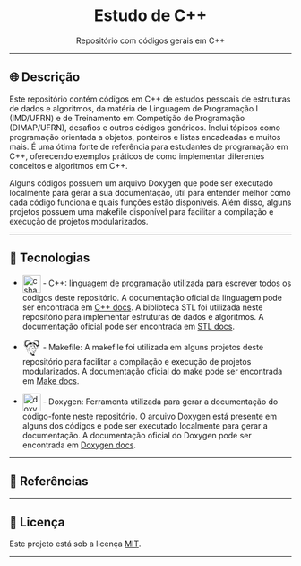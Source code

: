 <h1 align="center"> Estudo de C++</h1>
<p align="center">Repositório com códigos gerais em C++</p>

---



## :globe_with_meridians: Descrição

Este repositório contém códigos em C++ de estudos pessoais de estruturas de dados e algoritmos, da matéria de Linguagem de Programação I (IMD/UFRN) e de Treinamento em Competição de Programação (DIMAP/UFRN), desafios e outros códigos genéricos. Inclui tópicos como programação orientada a objetos, ponteiros e listas encadeadas e muitos mais. É uma ótima fonte de referência para estudantes de programação em C++, oferecendo exemplos práticos de como implementar diferentes conceitos e algoritmos em C++.

Alguns códigos possuem um arquivo Doxygen que pode ser executado localmente para gerar a sua documentação, útil para entender melhor como cada código funciona e quais funções estão disponíveis. Além disso, alguns projetos possuem uma makefile disponível para facilitar a compilação e execução de projetos modularizados.

---



## :wrench: Tecnologias

<ul>
<li>
<p>
    <img width="32px" height=32px style="vertical-align: middle" src="https://www.freeiconspng.com/uploads/c--logo-icon-0.png" alt="csharp-logo"/>
    - C++: linguagem de programação utilizada para escrever todos os códigos deste repositório. A documentação oficial da linguagem pode ser encontrada em <a href="https://isocpp.org/">C++ docs</a>. A biblioteca STL foi utilizada neste repositório para implementar estruturas de dados e algoritmos. A documentação oficial pode ser encontrada em <a href="http://www.cplusplus.com/reference/stl/">STL docs</a>.
</p>

<li>
<p>
    <svg width="32px" height="32px" style="vertical-align: middle" viewBox="0 0 32 32" xmlns="http://www.w3.org/2000/svg" fill="#000000"><g id="SVGRepo_bgCarrier" stroke-width="0"></g><g id="SVGRepo_tracerCarrier" stroke-linecap="round" stroke-linejoin="round"></g><g id="SVGRepo_iconCarrier"><title>file_type_makefile</title><path d="M7.313,18.654a.548.548,0,0,1-.6.233.917.917,0,0,0-.869.08c-.306.218-.637.053-.579-.345a1.229,1.229,0,0,1,.583-.971c.833-.479.254-.812.711-1.293s.357-.629.341-1.283a4.648,4.648,0,0,1-3.4-1.9,6.012,6.012,0,0,1-1.46-3.764,6.365,6.365,0,0,1,.649-3.8A5.315,5.315,0,0,1,5.254,3.089a7.022,7.022,0,0,1,3.489-.77,4.96,4.96,0,0,1,2.443.452,5.148,5.148,0,0,0,1.546.8,1.217,1.217,0,0,0,.782-.226c.047,1.189-1.023,1.292-1.98,1.317s-1.546-.371-2.427-.224A4.193,4.193,0,0,0,6.077,6.212,3.783,3.783,0,0,0,5.408,8.9a1.952,1.952,0,0,0,1.441,1.8c.5.008.61-.136,1.047-.421s2.665-3.043,3.426-3.663a3.522,3.522,0,0,1,2.322-.821,3.24,3.24,0,0,1,1.671.286A12.275,12.275,0,0,1,16.9,7.139a8.833,8.833,0,0,0,.684-.576,2.865,2.865,0,0,1,2.393-.718,3.644,3.644,0,0,1,1.819.8A14.312,14.312,0,0,1,23.809,9.07a3.59,3.59,0,0,0,1.621,1.489c.771.237,1.352-.762,1.437-1.316a5.814,5.814,0,0,0,.112-.935,4.413,4.413,0,0,0-.135-1.125,4,4,0,0,0-.455-1.016,3.606,3.606,0,0,0-1.3-1.25A4.129,4.129,0,0,0,23.7,4.5a13.676,13.676,0,0,0-1.4.2c-.584.04-1.628.171-2.086-.28a1.18,1.18,0,0,1-.378-.853.892.892,0,0,0,.469.19c.366.031.708-.268,1-.441a7.34,7.34,0,0,1,.908-.526,5.856,5.856,0,0,1,2.7-.232,6.308,6.308,0,0,1,2.2.725,6,6,0,0,1,1.634,1.48A4.983,4.983,0,0,1,29.781,6.9a8.981,8.981,0,0,1,.017,3.847,7.577,7.577,0,0,1-1.714,2.819,4.388,4.388,0,0,1-2.317,1.112,4.911,4.911,0,0,0,.086.488c.064.206.188.436.441.363a.236.236,0,0,1,.289.063c.133.116.064.567-.311.769a1.449,1.449,0,0,1-.695.131,6.612,6.612,0,0,1-1.11-.051c-.33-.058-.528-.32-.894-.361a3.572,3.572,0,0,1-1.452-.764,3.048,3.048,0,0,0-.362-.185c.059.18.138.368.177.541s.023.334.043.472.059.247.082.359c.09.081.119.2.272.243a1.706,1.706,0,0,0,.546-.043c.156-.021.26-.106.383-.083a.85.85,0,0,1,.34.193c.1.082.191.094.274.3a3.333,3.333,0,0,1,.171.9,1.93,1.93,0,0,1-.1.755,1.261,1.261,0,0,1-.381.541,5.937,5.937,0,0,1-.956.769,1.652,1.652,0,0,0,.2.3c.1.109.324.229.421.344a.473.473,0,0,1,.148.324.686.686,0,0,1-.109.433,1.9,1.9,0,0,1-.937.573,2.477,2.477,0,0,1,.023,1.06c-.037.159-.119.519-.315.612a3.823,3.823,0,0,1-.814.086c-.239.038-.373.074-.56.111a3.3,3.3,0,0,0-.34.492.4.4,0,0,0,.008.35c.049.15.214.368.261.544a1.091,1.091,0,0,1,.012.541.943.943,0,0,1-.269.46c-.15.157-.446.28-.593.406s-.294.142-.254.352a1.551,1.551,0,0,0,.781.867.925.925,0,0,0,.65-.048c-.015.246-.228.412-.367.576a2.2,2.2,0,0,0,1-.588,2.488,2.488,0,0,1-.752.955,2.872,2.872,0,0,1-.6.4,2.652,2.652,0,0,0,.99,0,1.97,1.97,0,0,1-.748.242,2.2,2.2,0,0,1-.85-.064,5.7,5.7,0,0,1-.951-.541.78.78,0,0,0,.217.442,2.859,2.859,0,0,0,.639.334,9.407,9.407,0,0,1-.963-.116,2.233,2.233,0,0,1-.555-.189,3.647,3.647,0,0,1-.449-.309,1.291,1.291,0,0,0,.215.411,1.963,1.963,0,0,0,.48.232,2.1,2.1,0,0,1-.5-.011,1.408,1.408,0,0,1-.517-.245,3.7,3.7,0,0,1-.52-.463,2.155,2.155,0,0,1-.4-.538c-.058-.154.035-.262.052-.393a1.233,1.233,0,0,0-.318.21.4.4,0,0,0-.118.37,2.46,2.46,0,0,0,.315.589c-.344-.281-.536-.389-.618-.729a1.143,1.143,0,0,1,.272-.846c.075-.119.187-.23.257-.345a4.668,4.668,0,0,1-.466-.456c-.133-.173-.189-.408-.325-.573a3.412,3.412,0,0,0-.478-.407,6.246,6.246,0,0,1,.42.9.6.6,0,0,1-.139.5c-.083.126-.216.154-.343.231s-.323.017-.4.131a.392.392,0,0,0-.023.4l.3.466a1.421,1.421,0,0,1-.381-.328c-.084-.114-.214-.218-.232-.371a.541.541,0,0,1,.073-.422c.1-.137.371-.182.493-.287s.19-.173.183-.309-.14-.232-.253-.318a8.278,8.278,0,0,1-1.088-.815,1.08,1.08,0,0,1-.28-.443.459.459,0,0,1,.085-.368c.083-.151.367-.352.4-.515s-.109-.2-.238-.256-.376.029-.5-.071.035-.311-.1-.427-.445-.051-.6-.176a.837.837,0,0,1-.281-.459.974.974,0,0,1-.024-.509c.038-.131.15-.154.217-.222s.127-.124.036-.225-.385.006-.555-.124-.066-.44-.186-.572-.336-.079-.449-.121-.159.106-.228-.128-.072-.93-.166-1.189-.278-.018-.363-.276a7.085,7.085,0,0,1-.043-1.06l-.175-1.061c-.609.409-2.53.935-2.7,1.233" style="fill:#fff"></path><path d="M16.623,8.258A3.733,3.733,0,0,0,16.7,9.2a.909.909,0,0,0,.382.66c.462.343.758.286,1.114.485a1.017,1.017,0,0,1,.446.421.363.363,0,0,1-.17.422.361.361,0,0,0,.371-.48c-.052-.128-.3-.185-.373-.314a.488.488,0,0,1-.04-.393c.064-.236.531-.451.7-.637a.772.772,0,0,0,.208-.9,2.831,2.831,0,0,0-1.45-1.141,3.209,3.209,0,0,0-.5-.15,1.65,1.65,0,0,1,.875.807c.144.374.019.515.024.84,0,.151.2.226.289.322s.07.145.009.259a.3.3,0,0,0-.13-.236c-.13-.093-.271-.073-.341-.263-.106-.289.1-.563-.132-.888a1.029,1.029,0,0,0-.727-.522,1.267,1.267,0,0,0-.423.066L16.613,7.3l0,0a4.594,4.594,0,0,0-1.34-.995,3.033,3.033,0,0,0-1.607-.3,3.068,3.068,0,0,0-2.2.771c-.808.7-2.892,3.367-3.4,3.7a1.7,1.7,0,0,1-1.248.453A2.124,2.124,0,0,1,5.161,8.927,4.041,4.041,0,0,1,5.883,6.07a4.173,4.173,0,0,1,3.224-1.9,12.022,12.022,0,0,1,2.441.23c.771,0,1.534-.132,1.759-.745a1.044,1.044,0,0,1-.672.118A6.739,6.739,0,0,1,11,2.952,5.237,5.237,0,0,0,8.71,2.575a6.319,6.319,0,0,0-3.215.669A5.769,5.769,0,0,0,2.913,5.719a5.866,5.866,0,0,0-.654,3.649,6.068,6.068,0,0,0,1.423,3.613,4.457,4.457,0,0,0,3.295,1.785l.329-1.45-.587.842.015-.937-.531.659-.233-.894-.43.716-.214-1-.623.5.2-.823-.825.092.379-.572-.752.009.438-.764-.667-.106L4,10.35l-.817-.242.676-.648L3.2,8.916l.522-.406L3.23,7.86l.521-.607-.194-.8L4,6.067l.132-.916.5-.249.427-.715L5.844,4.1l.39-.643.793.04.749-.407.778.181.883-.266.654.153.853.125.824.659L10.5,3.5l-.636.305-.526-.321-.362.246-.64.064-.574-.037-.419.511L6.5,4.281l-.3.688-.759.266-.071.791-.544.426L5,7.2l-.47.773.361.676-.355.619.472.308-.107.995.656.166.148.738.715-.075.444.506.549-.536A6.151,6.151,0,0,0,9.606,9.745a10.282,10.282,0,0,1,2.58-2.506,3.451,3.451,0,0,1,2.493-.477c.895.154,1.194.691,1.853,1.257a.626.626,0,0,1,.2-.253,4.416,4.416,0,0,0-.108.492Zm4.665,5.934a.71.71,0,0,1-.2.143,2.376,2.376,0,0,1-.344.083c.173.27.355.543.521.826s.31.594.469.892a4.909,4.909,0,0,0-.022-.511,5.014,5.014,0,0,0-.168-.537c-.071-.239-.159-.564-.26-.9Zm-.06-1.551a.508.508,0,0,1,.168.092.646.646,0,0,1,.255.269,1.025,1.025,0,0,1,.048.466c-.056-.016-.132-.005-.191-.055s-.092-.162-.167-.21a.439.439,0,0,0-.219-.048.694.694,0,0,1,.043.35.431.431,0,0,1-.409.387,1.336,1.336,0,0,1-.342-.036c.04.089.108.167.147.256A1.842,1.842,0,0,0,21,14.039a3.264,3.264,0,0,1,.345-.2,2.175,2.175,0,0,1,.395-.067c-.113.1-.188.2-.3.295l.25.728c.177.111.344.169.566.306a7.337,7.337,0,0,0,.781.515,2.887,2.887,0,0,0,.767.263c.3.057.545.3.844.343a6.43,6.43,0,0,0,1.087.025c.261-.025.6-.16.631-.447a.6.6,0,0,1-.723-.407c-.075-.183-.038-.52-.153-.737s-.274-.286-.466-.552a8.352,8.352,0,0,1-.679-1.045c-.175-.357-.217-.762-.365-1.082a5.285,5.285,0,0,0-.546-.826,2.918,2.918,0,0,0-1.308-1.18,6.4,6.4,0,0,0-.963-.249c-.131.059-.31.124-.342.276a.622.622,0,0,0,.14.493,2.1,2.1,0,0,1,.568.7,2.753,2.753,0,0,1,.03,1.029,1.146,1.146,0,0,1-.328.42Zm-1.451.173a2.483,2.483,0,0,1,.854-.242c.126-.008.321.012.448.017a1.7,1.7,0,0,0,.3-.466,2.519,2.519,0,0,0-.043-.826c-.172-.423-.34-.441-.577-.683a1.347,1.347,0,0,1-.231-.743c-.019-.11-.073-.249-.1-.363a4.64,4.64,0,0,0-1-.052,1.088,1.088,0,0,0,.39-.567,1.116,1.116,0,0,0-.132-.78,3.032,3.032,0,0,0-.576-.6c-.208-.182-.506-.332-.7-.482a5.781,5.781,0,0,1,.768-.275A2.5,2.5,0,0,1,21.02,7.2a4.6,4.6,0,0,1,1.053.833c.384.4.859,1.137,1.23,1.574A7.877,7.877,0,0,0,24.3,10.65a4.973,4.973,0,0,0,.925.5l.481.51.389-.481.625.071.129-.7.574-.157-.093-.947.413-.293-.31-.589.315-.644-.411-.736.159-.708-.476-.405-.062-.753-.664-.253-.266-.655L25.278,4.4l-.366-.486-.5.035-.56-.061-.316-.234-.46.3-.557-.29-1.106.42.721-.627.747-.119L23.45,3.2l.773.254.68-.172.656.388.694-.038.341.612.691.079.374.68.435.237.115.871.387.367-.17.762.456.577-.428.619.457.387-.585.518.592.616-.715.23.466.661-.584.1.383.727-.658-.009.331.545-.722-.087.173.783-.546-.48-.187.949-.377-.682-.2.85-.465-.627.012.891-.514-.8a3.638,3.638,0,0,0,.385,1.382,3.518,3.518,0,0,0,2.24-1.041,7.168,7.168,0,0,0,1.627-2.739,9.306,9.306,0,0,0,.011-3.618,5.45,5.45,0,0,0-1.045-2.109A7.963,7.963,0,0,0,26.9,3.405a6.2,6.2,0,0,0-3.2-.694,3.79,3.79,0,0,0-1.338.25c-.617.224-1.11.714-1.737.955a.6.6,0,0,1-.53,0,.989.989,0,0,0,.723.572,5.464,5.464,0,0,0,1.431-.013A9.013,9.013,0,0,1,23.7,4.285a3.1,3.1,0,0,1,1.484.428,3.658,3.658,0,0,1,1.4,1.318,4,4,0,0,1,.448,1.079,5.063,5.063,0,0,1,.151,1.174,3.6,3.6,0,0,1-.112,1.035c-.212.781-.68,1.576-1.641,1.454-.588-.075-1.475-1.18-1.772-1.585a15.7,15.7,0,0,0-1.969-2.4,3.034,3.034,0,0,0-1.705-.757A2.579,2.579,0,0,0,17.6,6.86a4.609,4.609,0,0,1,.532.17,3.981,3.981,0,0,1,1.094.718,1.19,1.19,0,0,1,.5.968c.008.3-.239.541-.465.758-.139.133-.322.254-.434.357-.149.137-.333.286-.147.5a1.883,1.883,0,0,0,.3.22c.163.121.089.572-.127.691a.712.712,0,0,1-.832-.069c.287-.043.469-.081.461-.315,0-.136-.177-.249-.347-.326a4.931,4.931,0,0,1-1.125-.452c-.411-.3-.42-.458-.531-.922a2.623,2.623,0,0,0-.646.113c-.265.087-.558.3-.8.348a1.718,1.718,0,0,1-1.058.006,4.244,4.244,0,0,0-2.1.349,5.917,5.917,0,0,0-.975.121,6.413,6.413,0,0,0-1.7.995A9.083,9.083,0,0,0,7.22,15.149c-.051.57.112.955-.248,1.233s-.349.992-.471,1.193-.263.111-.525.392-.4.234-.389.766a1.839,1.839,0,0,1,.845-.332c.256-.009.259.328.916-.322.352-.348,1.027-.358,1.5-.512A4.732,4.732,0,0,0,11,16.152a5.613,5.613,0,0,0,1.415-3.381,3.984,3.984,0,0,1-.038,1.247,3.473,3.473,0,0,0,.151,2.442l.309.59a5.184,5.184,0,0,1-.652-.953l-.25-.674a5.057,5.057,0,0,1-1.463,1.662,2.916,2.916,0,0,0,.089,1.169c.128.373-.076.8.021,1.049s.321.106.394.355-.038.741.075.983.392.1.527.174a.774.774,0,0,1,.251.289c.073.1-.028.346.119.425s.376.012.529.088a.357.357,0,0,1,.139.422c-.036.163-.2.238-.272.4a.427.427,0,0,0,.023.434.891.891,0,0,0,.466.314c.19.077.457.034.653.14a1.537,1.537,0,0,1,.476.473.636.636,0,0,1,.127.425,1.19,1.19,0,0,1-.157.505c-.087.157-.278.347.021.647s.287.17.458.364c-.019-.336-.157-.609-.056-.862s.406-.3.566-.411a2.625,2.625,0,0,0,.379-.4,4.487,4.487,0,0,1,0,.491c-.041.266-.119.5.277.544a1.293,1.293,0,0,0,.535-.166c-.1.176-.269.318-.3.528a.918.918,0,0,0,.151.651,2.127,2.127,0,0,0,.582.487,2.227,2.227,0,0,0,.425.2c.007.207-.034.427-.01.621a1.134,1.134,0,0,0,.2.529,1.73,1.73,0,0,0,.465.373c-.094-.218-.283-.424-.281-.653a.734.734,0,0,1,.294-.594c.223-.2.746-.38.992-.577a1.214,1.214,0,0,0,.414-.51,2.23,2.23,0,0,0,.08-.673,2.032,2.032,0,0,1,.119.569,2.006,2.006,0,0,1-.221.794,1.217,1.217,0,0,0,.6-.612c.065.039.032.145.056.349.109-.108.232-.191.341-.293a.949.949,0,0,0,.284-.334.765.765,0,0,0-.008-.459,3.091,3.091,0,0,0-.324-.538c-.1-.181.017-.358.01-.576a1.727,1.727,0,0,0-.6-.1c-.229.033-.491.29-.725.293s-.365-.216-.557-.277a3.409,3.409,0,0,0-.579-.08,5.348,5.348,0,0,1,1.84-.451,11.629,11.629,0,0,1,1.715-.155,4.393,4.393,0,0,0,.769.03c.179-.051.141-.174.194-.307a1.73,1.73,0,0,0-.006-1.079A8.378,8.378,0,0,0,20.46,22c-.511.039-1.117.282-1.644.3a3.165,3.165,0,0,1-1.53-.328,3.63,3.63,0,0,1-.986-1.125c-.215-.329-.486-.975-.651-1.27a1.614,1.614,0,0,0-.339-.5,1.512,1.512,0,0,0-.488-.2c.188.019.392-.04.563.058.256.147.543.756.7,1.021.169-.566.129-.788.618-1.107a2.153,2.153,0,0,0-.5,1.295c.327.537.782,1.393,1.378,1.63a3.907,3.907,0,0,0,.817.168,5.91,5.91,0,0,0,2.132-.315,5.587,5.587,0,0,1,1.678-.04c.215.012.72-.117.825-.333A.382.382,0,0,0,23,20.868c-.081-.126-.3-.186-.414-.3a2.667,2.667,0,0,1-.274-.368,7.515,7.515,0,0,1-1.238.138c.257-.106.5-.167.771-.271a4.6,4.6,0,0,0,.787-.419,2.522,2.522,0,0,0,.51-.391,3.13,3.13,0,0,0,.471-.539,1.406,1.406,0,0,0,.139-.681,2.03,2.03,0,0,0-.1-.805.634.634,0,0,0-.433-.311c-.15-.048-.252.073-.408.09s-.3.115-.527.008a1.967,1.967,0,0,1-.72-.642c-.228-.32-.39-.844-.623-1.247a21.2,21.2,0,0,0-1.376-1.986,4.043,4.043,0,0,1-.118-.593,2.861,2.861,0,0,1,.076-1.13.987.987,0,0,1,.512-.69.563.563,0,0,1,.371-.026.25.25,0,0,1,.167.294c-.045.15-.15.155-.221.231a.808.808,0,0,0-.213.384,1.825,1.825,0,0,1,.412.016.481.481,0,0,1,.339.326.611.611,0,0,0-.456-.22,2.057,2.057,0,0,0-.316.048,2.271,2.271,0,0,1-.118.383c-.056.1-.163.075-.2.191a1.12,1.12,0,0,0-.022.455Zm.546.2c-.208.013-.258-.014-.424.1l.271.422a.65.65,0,0,1,.153-.525Zm-7.072-1.86a.812.812,0,0,1,.036-.194c-.3-.081-.423.115-.6.479-.066.136,0,.217-.072.306s-.185.077-.3.163-.23.251-.338.34a3.758,3.758,0,0,1-.777.418,2.536,2.536,0,0,0,.625-.513c.058-.1.05-.287.14-.377s.123-.152.24-.174.07-.159.108-.266a1.151,1.151,0,0,1,.193-.293.848.848,0,0,1,.339-.329c.158-.059.405,0,.525-.029s.051-.121.138-.173.257-.029.373-.085a1.139,1.139,0,0,0,.429-.442A2.256,2.256,0,0,1,14.187,11a1.478,1.478,0,0,1-.749.89,2.38,2.38,0,0,1-.426.16c.073-.1.177-.143.219-.3a3.762,3.762,0,0,0,.02-.6Zm1.931,1.493c.157-.014.351.028.5.02a2.652,2.652,0,0,0,.377-.07c-.023-.221,0-.627-.205-.774a1.783,1.783,0,0,0-.817.008,7.63,7.63,0,0,0-1.017.385,3.168,3.168,0,0,1,.923-.514,2.428,2.428,0,0,1,.948-.09c.1.028.123.07.185.156a1.811,1.811,0,0,1,.268.9,2.524,2.524,0,0,1,.157.229,1.1,1.1,0,0,1,.081.338c-.056-.081-.022-.183-.177-.243a1.507,1.507,0,0,0-.6.018.508.508,0,0,1-.231.934.541.541,0,0,1-.641-.333.988.988,0,0,1-.021-.4.794.794,0,0,0-.688.259,1.3,1.3,0,0,0,.523.508,1.681,1.681,0,0,0,.5.186,2.516,2.516,0,0,0,.676.032.734.734,0,0,0,.444-.216,1.04,1.04,0,0,0,.212-.47,1.369,1.369,0,0,1-.083.431.786.786,0,0,1-.778.412,2.853,2.853,0,0,1-1.019-.2,1.542,1.542,0,0,1-.73-.624,1.8,1.8,0,0,1-.02-.557c.332-.22.413-.166.806-.231.164-.027.277-.088.433-.1Zm.9-2.187a1.48,1.48,0,0,0,.524.212c.147,0,.185-.1.272-.154a6.578,6.578,0,0,0,.523,1.333c.1.169.159.09.232.26s.107.514.176.73a5.907,5.907,0,0,0,.242.564,7.727,7.727,0,0,1-.583-.9c-.114-.241-.041-.262-.133-.492s-.279-.588-.418-.882a.829.829,0,0,1-.3.008c-.076-.023-.061-.1-.129-.156s-.184-.032-.28-.115a.592.592,0,0,1-.127-.405Zm-1.964,7.762c.138-.112.511-.023.789,0l-.6.154c-.019.068-.01.147-.056.2s-.132.079-.2.119c.007-.179-.072-.363.066-.475Zm2.574-3.737a2.621,2.621,0,0,0,.205-.6c-.027.252.024.529-.1.712s-.339.151-.518.2c.139-.106.3-.153.411-.312Zm-.252,2.8a1,1,0,0,1,.5-.9,2.14,2.14,0,0,1,.706-.253,2.751,2.751,0,0,1,1.186.155,7.055,7.055,0,0,1,.7.459c.239.141.409.236.637.395.35.243.554.512.8.673a1.763,1.763,0,0,0,.435.113.73.73,0,0,1-.407.033,1.823,1.823,0,0,1-.513-.306,3.515,3.515,0,0,0-.579-.42c-.145-.084-.383-.183-.542-.287s-.435-.331-.587-.407a1.892,1.892,0,0,0-.759-.146,1.606,1.606,0,0,0-.959.267.645.645,0,0,0-.264.66,2.992,2.992,0,0,1,.23-.3.721.721,0,0,1,.607-.131.531.531,0,0,1,.459.415,1.1,1.1,0,0,0-.238-.159.573.573,0,0,0-.51.05c-.21.112-.153.278-.183.463a1.765,1.765,0,0,1-.069.231.453.453,0,0,1-.211-.113,1.493,1.493,0,0,0,.008.259,3.194,3.194,0,0,0,.1.319,1.872,1.872,0,0,1-.39-.47,1.237,1.237,0,0,1-.148-.6Zm1.889.318a.98.98,0,0,1,.439.114,1.712,1.712,0,0,1,.314.223,1.858,1.858,0,0,1,.5.877,5.274,5.274,0,0,1,.077.745,4.767,4.767,0,0,0-.225-.687,1.682,1.682,0,0,0-.783-.8.42.42,0,0,0-.252-.032c.028.047.075.086.077.155a.27.27,0,0,1-.13.259.493.493,0,0,1-.541-.1.48.48,0,0,1-.12-.535c.091-.224.439-.224.644-.216Zm-10.406.644a.726.726,0,0,0-.6.4.548.548,0,0,1-.6.233.917.917,0,0,0-.869.08c-.306.218-.637.053-.579-.344a1.226,1.226,0,0,1,.583-.971c.832-.479.254-.812.71-1.293s.356-.629.342-1.283a4.65,4.65,0,0,1-3.4-1.9A6.013,6.013,0,0,1,2.036,9.4a6.362,6.362,0,0,1,.649-3.8A5.314,5.314,0,0,1,5.254,3.078a7.026,7.026,0,0,1,3.489-.769,4.958,4.958,0,0,1,2.443.452,5.153,5.153,0,0,0,1.545.8,1.218,1.218,0,0,0,.782-.226c.047,1.189-1.023,1.292-1.981,1.317s-1.546-.371-2.427-.223A4.192,4.192,0,0,0,6.078,6.2a3.78,3.78,0,0,0-.669,2.683,1.951,1.951,0,0,0,1.44,1.8c.5.008.61-.136,1.047-.421S10.561,7.221,11.322,6.6a3.518,3.518,0,0,1,2.321-.821,3.236,3.236,0,0,1,1.671.285A12.282,12.282,0,0,1,16.9,7.128a8.515,8.515,0,0,0,.684-.576,2.865,2.865,0,0,1,2.393-.718,3.644,3.644,0,0,1,1.819.8A14.284,14.284,0,0,1,23.81,9.059a3.594,3.594,0,0,0,1.621,1.489c.771.237,1.351-.762,1.437-1.316A5.786,5.786,0,0,0,26.98,8.3a4.39,4.39,0,0,0-.134-1.125,4.012,4.012,0,0,0-.455-1.016,3.6,3.6,0,0,0-1.3-1.25A4.131,4.131,0,0,0,23.7,4.485a13.632,13.632,0,0,0-1.4.2c-.584.04-1.627.171-2.085-.28a1.18,1.18,0,0,1-.378-.854.891.891,0,0,0,.469.189c.366.031.708-.268,1-.441a7.2,7.2,0,0,1,.907-.526,5.861,5.861,0,0,1,2.7-.233,6.315,6.315,0,0,1,2.2.725,6.005,6.005,0,0,1,1.634,1.48,4.992,4.992,0,0,1,1.037,2.15,8.988,8.988,0,0,1,.017,3.847,7.581,7.581,0,0,1-1.713,2.819,4.391,4.391,0,0,1-2.317,1.112c.034.177.04.342.085.487.065.206.188.436.442.364a.236.236,0,0,1,.289.062c.133.117.063.567-.312.769a1.444,1.444,0,0,1-.695.131,6.517,6.517,0,0,1-1.11-.051c-.33-.058-.528-.319-.894-.361a3.576,3.576,0,0,1-1.452-.764,3.069,3.069,0,0,0-.362-.185c.059.18.137.368.177.541s.022.334.043.473.059.246.081.359c.091.081.12.2.272.243a1.688,1.688,0,0,0,.546-.043c.156-.021.261-.105.383-.083a.853.853,0,0,1,.341.193c.1.082.19.094.274.3a3.364,3.364,0,0,1,.17.9,1.922,1.922,0,0,1-.1.755,1.254,1.254,0,0,1-.381.541,5.924,5.924,0,0,1-.957.769,1.691,1.691,0,0,0,.2.3c.1.108.324.229.421.343a.474.474,0,0,1,.148.324.689.689,0,0,1-.109.434,1.9,1.9,0,0,1-.937.573,2.484,2.484,0,0,1,.023,1.06c-.037.159-.119.519-.315.612a3.808,3.808,0,0,1-.814.086c-.239.038-.373.074-.56.111a3.312,3.312,0,0,0-.34.491.4.4,0,0,0,.008.35c.049.15.215.369.261.544a1.091,1.091,0,0,1,.012.541.952.952,0,0,1-.269.461c-.15.157-.446.279-.593.406s-.294.142-.254.352a1.548,1.548,0,0,0,.781.867.93.93,0,0,0,.65-.047c-.015.246-.228.412-.367.575a2.2,2.2,0,0,0,1-.587,2.486,2.486,0,0,1-.752.954,2.86,2.86,0,0,1-.6.4,2.634,2.634,0,0,0,.991,0,1.964,1.964,0,0,1-.748.242,2.189,2.189,0,0,1-.85-.063,5.72,5.72,0,0,1-.951-.541.782.782,0,0,0,.216.442,2.849,2.849,0,0,0,.639.334,9.6,9.6,0,0,1-.963-.116,2.274,2.274,0,0,1-.555-.189,3.8,3.8,0,0,1-.449-.309,1.3,1.3,0,0,0,.215.411,1.95,1.95,0,0,0,.481.233,2.1,2.1,0,0,1-.5-.011,1.409,1.409,0,0,1-.517-.245,3.708,3.708,0,0,1-.521-.464,2.146,2.146,0,0,1-.4-.538c-.058-.154.035-.262.052-.393a1.218,1.218,0,0,0-.319.209.4.4,0,0,0-.118.371,2.45,2.45,0,0,0,.315.589c-.344-.281-.536-.39-.618-.729a1.142,1.142,0,0,1,.272-.846c.075-.119.187-.23.256-.345a4.636,4.636,0,0,1-.466-.456c-.133-.174-.189-.408-.325-.574a3.436,3.436,0,0,0-.478-.406,6.173,6.173,0,0,1,.42.9.6.6,0,0,1-.139.5c-.083.126-.216.154-.342.231s-.324.016-.4.131a.393.393,0,0,0-.023.4l.3.466a1.418,1.418,0,0,1-.381-.328c-.085-.113-.214-.218-.232-.371a.541.541,0,0,1,.073-.423c.1-.136.371-.182.493-.287s.19-.173.183-.309-.139-.233-.253-.318a8.319,8.319,0,0,1-1.088-.815,1.091,1.091,0,0,1-.28-.443.461.461,0,0,1,.085-.368c.083-.151.367-.352.4-.515s-.109-.2-.238-.257-.375.029-.5-.071.035-.311-.1-.427-.445-.051-.6-.176a.84.84,0,0,1-.281-.46.968.968,0,0,1-.024-.509c.037-.131.149-.153.217-.221s.127-.124.036-.226-.386.006-.556-.124-.066-.44-.186-.571-.336-.08-.449-.122-.158.106-.228-.127-.072-.929-.165-1.189-.278-.017-.364-.276a7.171,7.171,0,0,1-.043-1.061l-.175-1.061a3.741,3.741,0,0,1-1.666.654,10.832,10.832,0,0,0,.338,4.321c.543,1.777,1.643,2.824,3.128,4.328a9.109,9.109,0,0,1-3.478-4.188,9.791,9.791,0,0,1-.414-4.277" style="fill:#030303"></path></g></svg>
    - Makefile: A makefile foi utilizada em alguns projetos deste repositório para facilitar a compilação e execução de projetos modularizados. A documentação oficial do make pode ser encontrada em <a href="https://www.gnu.org/software/make/manual/make.html">Make docs</a>.
</p>

<li>
<p>
    <img width="32px" height=32px style="vertical-align: middle" src="https://avatars.githubusercontent.com/u/1300762?v=4" alt="doxygen logo"/>
    - Doxygen: Ferramenta utilizada para gerar a documentação do código-fonte neste repositório. O arquivo Doxygen está presente em alguns dos códigos e pode ser executado localmente para gerar a documentação. A documentação oficial do Doxygen pode ser encontrada em <a href="http://www.doxygen.nl/">Doxygen docs</a>.
</p>
</ul>

---




## :bookmark_tabs: Referências

---


## :page_with_curl: Licença

Este projeto está sob a licença <a href="#">MIT</a>.

---
